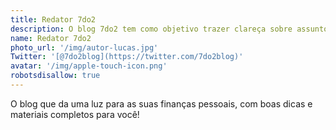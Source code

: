 ```yaml
---
title: Redator 7do2
description: O blog 7do2 tem como objetivo trazer clareça sobre assuntos relacionados a finanças.
name: Redator 7do2
photo_url: '/img/autor-lucas.jpg'
Twitter: '[@7do2blog](https://twitter.com/7do2blog)'
avatar: '/img/apple-touch-icon.png'
robotsdisallow: true
---
```

O blog que da uma luz para as suas finanças pessoais, com boas dicas e materiais completos para você!
